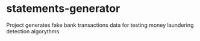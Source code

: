 # statements-generator
Project generates fake bank transactions data for testing money laundering detection algorythms
